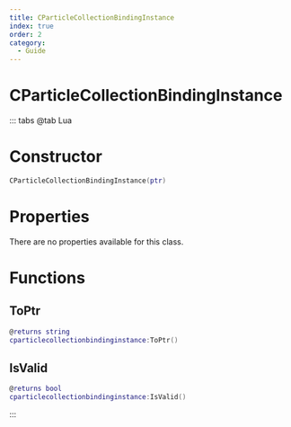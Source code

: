 ```yaml
---
title: CParticleCollectionBindingInstance
index: true
order: 2
category:
  - Guide
---
```


# CParticleCollectionBindingInstance

::: tabs
@tab Lua
# Constructor
```lua
CParticleCollectionBindingInstance(ptr)
```
# Properties
There are no properties available for this class.
# Functions
## ToPtr
```lua
@returns string
cparticlecollectionbindinginstance:ToPtr()
```
## IsValid
```lua
@returns bool
cparticlecollectionbindinginstance:IsValid()
```

:::